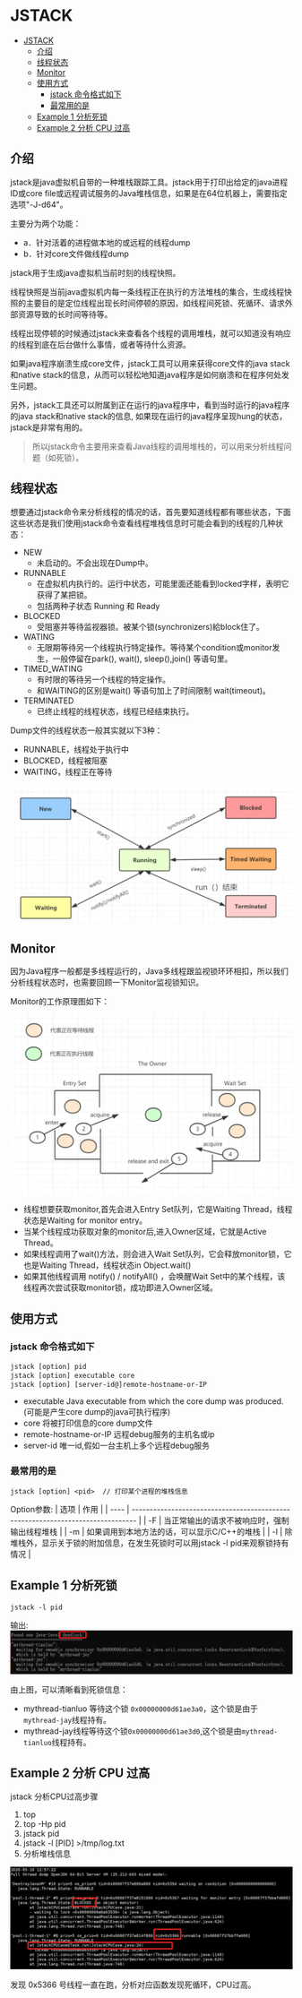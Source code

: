 # JSTACK
- [JSTACK](#jstack)
  - [介绍](#介绍)
  - [线程状态](#线程状态)
  - [Monitor](#monitor)
  - [使用方式](#使用方式)
    - [jstack 命令格式如下](#jstack-命令格式如下)
    - [最常用的是](#最常用的是)
  - [Example 1 分析死锁](#example-1-分析死锁)
  - [Example 2 分析 CPU 过高](#example-2-分析-cpu-过高)

## 介绍
jstack是java虚拟机自带的一种堆栈跟踪工具。jstack用于打印出给定的java进程ID或core file或远程调试服务的Java堆栈信息，如果是在64位机器上，需要指定选项"-J-d64"。

主要分为两个功能： 
- a．针对活着的进程做本地的或远程的线程dump
- b．针对core文件做线程dump

jstack用于生成java虚拟机当前时刻的线程快照。

线程快照是当前java虚拟机内每一条线程正在执行的方法堆栈的集合，生成线程快照的主要目的是定位线程出现长时间停顿的原因，如线程间死锁、死循环、请求外部资源导致的长时间等待等。

线程出现停顿的时候通过jstack来查看各个线程的调用堆栈，就可以知道没有响应的线程到底在后台做什么事情，或者等待什么资源。 

如果java程序崩溃生成core文件，jstack工具可以用来获得core文件的java stack和native stack的信息，从而可以轻松地知道java程序是如何崩溃和在程序何处发生问题。

另外，jstack工具还可以附属到正在运行的java程序中，看到当时运行的java程序的java stack和native stack的信息, 如果现在运行的java程序呈现hung的状态，jstack是非常有用的。

> 所以jstack命令主要用来查看Java线程的调用堆栈的，可以用来分析线程问题（如死锁）。

## 线程状态
想要通过jstack命令来分析线程的情况的话，首先要知道线程都有哪些状态，下面这些状态是我们使用jstack命令查看线程堆栈信息时可能会看到的线程的几种状态：

- NEW
  - 未启动的。不会出现在Dump中。
- RUNNABLE
  - 在虚拟机内执行的。运行中状态，可能里面还能看到locked字样，表明它获得了某把锁。
  - 包括两种子状态 Running 和 Ready
- BLOCKED
  - 受阻塞并等待监视器锁。被某个锁(synchronizers)給block住了。
- WATING
  - 无限期等待另一个线程执行特定操作。等待某个condition或monitor发生，一般停留在park(), wait(), sleep(),join() 等语句里。
- TIMED_WATING
  - 有时限的等待另一个线程的特定操作。
  - 和WAITING的区别是wait() 等语句加上了时间限制 wait(timeout)。
- TERMINATED
  - 已终止线程的线程状态，线程已经结束执行。

Dump文件的线程状态一般其实就以下3种：
- RUNNABLE，线程处于执行中
- BLOCKED，线程被阻塞
- WAITING，线程正在等待

![ThreadStatus](assets/thread-status.png)

## Monitor
因为Java程序一般都是多线程运行的，Java多线程跟监视锁环环相扣，所以我们分析线程状态时，也需要回顾一下Monitor监视锁知识。

Monitor的工作原理图如下：

![JVM-Monitor](assets/jvm-monitor.png)
- 线程想要获取monitor,首先会进入Entry Set队列，它是Waiting Thread，线程状态是Waiting for monitor entry。
- 当某个线程成功获取对象的monitor后,进入Owner区域，它就是Active Thread。
- 如果线程调用了wait()方法，则会进入Wait Set队列，它会释放monitor锁，它也是Waiting Thread，线程状态in Object.wait()
- 如果其他线程调用 notify() / notifyAll() ，会唤醒Wait Set中的某个线程，该线程再次尝试获取monitor锁，成功即进入Owner区域。

## 使用方式

### jstack 命令格式如下
```shell
jstack [option] pid 
jstack [option] executable core 
jstack [option] [server-id@]remote-hostname-or-IP 
```

- executable Java executable from which the core dump was produced.(可能是产生core dump的java可执行程序)
- core 将被打印信息的core dump文件
- remote-hostname-or-IP 远程debug服务的主机名或ip
- server-id 唯一id,假如一台主机上多个远程debug服务

### 最常用的是
```shell
jstack [option] <pid>  // 打印某个进程的堆栈信息
```

Option参数: 
| 选项 | 作用                                                                            |
| ---- | ------------------------------------------------------------------------------- |
| -F   | 当正常输出的请求不被响应时，强制输出线程堆栈                                    |
| -m   | 如果调用到本地方法的话，可以显示C/C++的堆栈                                     |
| -l   | 除堆栈外，显示关于锁的附加信息，在发生死锁时可以用jstack -l pid来观察锁持有情况 |

## Example 1 分析死锁

```shell
jstack -l pid
```
输出: 
![JStack-DeadLock](assets/jstack-deadlock.png)

由上图，可以清晰看到死锁信息：
- mythread-tianluo 等待这个锁 `0x00000000d61ae3a0`，这个锁是由于`mythread-jay`线程持有。
- mythread-jay线程等待这个锁`0x00000000d61ae3d0`,这个锁是由`mythread-tianluo`线程持有。

## Example 2 分析 CPU 过高

jstack 分析CPU过高步骤
1. top
2. top -Hp pid
3. jstack pid
4. jstack -l [PID] >/tmp/log.txt
5. 分析堆栈信息

![JStack-CPU-Usage](assets/jstack-cpu-usage.png)

发现 0x5366 号线程一直在跑，分析对应函数发现死循环，CPU过高。
